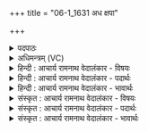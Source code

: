 +++
title = "06-1_1631 अध क्षपा"

+++
<details><summary>पदपाठः</summary>

अ꣡ध꣢꣯। क्ष꣣पा꣢। प꣡रि꣢꣯ष्कृतः। प꣡रि꣢꣯। कृ꣣तः। वा꣡जा꣢꣯न्। अ꣡भि꣢। प्र। गा꣣हसे। य꣡दि꣢꣯। वि꣣व꣡स्व꣢तः। वि꣣। व꣡स्व꣢꣯तः। धि꣡यः꣢꣯। ह꣡रि꣢꣯म्। हि꣣न्व꣡न्ति꣢। या꣡त꣢꣯वे। १६३१।
</details>

<details><summary>अधिमन्त्रम् (VC)</summary>

- पवमानः सोमः
- रेभसूनू काश्यपौ
- अनुष्टुप्
- गान्धारः
</details>

<details><summary>हिन्दी : आचार्य रामनाथ वेदालंकार - विषयः</summary>

अब परमात्मा और जीवात्मा का विषय वर्णित करते हैं।
</details>

<details><summary>हिन्दी : आचार्य रामनाथ वेदालंकार - पदार्थः</summary>

पदार्थान्वयभाषाः -  हे मानव! (यदि)जब(विवस्वतः)तमोगुणों को हटानेवाले परमेश्वर की(धियः)प्रज्ञाएँ(हरिम्)तुझ मनुष्य को(यातवे)पुरुषार्थ करने के लिए(हिन्वन्ति)प्रेरित करती हैं,तब(क्षपा)परमेश्वर की दोष क्षीण करने की शक्ति से(परिष्कृतः)संस्कृत हुआ तू(वाजान्)विविध ऐश्वर्यों में(अभि प्र गाहसे)अवगाहन अर्थात् रमण करने लगता है ॥१॥
</details>

<details><summary>हिन्दी : आचार्य रामनाथ वेदालंकार - भावार्थः</summary>

भावार्थभाषाः -  आत्मशुद्धि और पुरुषार्थ से ही मनुष्य विविध सम्पदाएँ पा सकते हैं ॥१॥
</details>

<details><summary>संस्कृत : आचार्य रामनाथ वेदालंकार - विषयः</summary>

अथ परमात्मजीवात्मविषयमाह।
</details>

<details><summary>संस्कृत : आचार्य रामनाथ वेदालंकार - पदार्थः</summary>

पदार्थान्वयभाषाः -  हे मानव! (यदि)यदा(विवस्वतः)तमोगुणान् विवासनवतः परमेश्वरस्य(धियः)प्रज्ञाः(हरिम्)मनुष्यं त्वाम्।[हरयः इति मनुष्यनामसु पठितम्। निघं० २।३।] (यातवे)यातुम्,पुरुषार्थं कर्तुम्(हिन्वन्ति)प्रेरयन्ति,तदा(क्षपा)क्षपया,परमेश्वरस्य दोषक्षपणशक्त्या(परिष्कृतः)संस्कृतः त्वम्(वाजान्)विविधानि ऐश्वर्याणि(अभि प्रगाहसे)अभ्यालोडयसि,तेषु ऐश्वर्येषु रमसे इत्यर्थः।[गाहू विलोडने,भ्वादिः]॥१॥
</details>

<details><summary>संस्कृत : आचार्य रामनाथ वेदालंकार - भावार्थः</summary>

भावार्थभाषाः -  आत्मशुद्ध्या पुरुषार्थेनैव च मनुष्या विविधाः सम्पदः प्राप्तुं क्षमन्ते ॥१॥
</details>